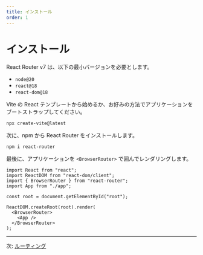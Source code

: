 ```yaml
---
title: インストール
order: 1
---
```


# インストール

<docs-info>

React Router v7 は、以下の最小バージョンを必要とします。

- `node@20`
- `react@18`
- `react-dom@18`

</docs-info>

Vite の React テンプレートから始めるか、お好みの方法でアプリケーションをブートストラップしてください。

```shellscript nonumber
npx create-vite@latest
```

次に、npm から React Router をインストールします。

```shellscript nonumber
npm i react-router
```

最後に、アプリケーションを `<BrowserRouter>` で囲んでレンダリングします。

```tsx lines=[3,9-11]
import React from "react";
import ReactDOM from "react-dom/client";
import { BrowserRouter } from "react-router";
import App from "./app";

const root = document.getElementById("root");

ReactDOM.createRoot(root).render(
  <BrowserRouter>
    <App />
  </BrowserRouter>
);
```

---

次: [ルーティング](./routing)

